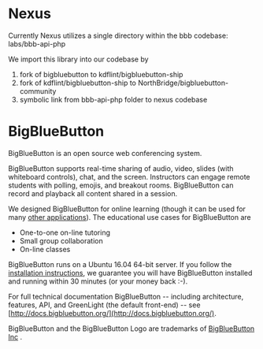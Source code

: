 Nexus
=====
Currently Nexus utilizes a single directory within the bbb codebase: labs/bbb-api-php

We import this library into our codebase by 

1. fork of bigbluebutton to kdflint/bigbluebutton-ship
2. fork of kdflint/bigbluebutton-ship to NorthBridge/bigbluebutton-community
3. symbolic link from bbb-api-php folder to nexus codebase

BigBlueButton
=============
BigBlueButton is an open source web conferencing system.  

BigBlueButton supports real-time sharing of audio, video, slides (with whiteboard controls), chat, and the screen.  Instructors can engage remote students with polling, emojis, and breakout rooms.  BigBlueButton can record and playback all content shared in a session.

We designed BigBlueButton for online learning (though it can be used for many [other applications](http://www.c4isrnet.com/story/military-tech/disa/2015/02/11/disa-to-save-12m-defense-collaboration-services/23238997/)).  The educational use cases for BigBlueButton are

  * One-to-one on-line tutoring
  * Small group collaboration 
  * On-line classes

BigBlueButton runs on a Ubuntu 16.04 64-bit server.  If you follow the [installation instructions](http://docs.bigbluebutton.org/install/install.html), we guarantee you will have BigBlueButton installed and running within 30 minutes (or your money back :-).

For full technical documentation BigBlueButton -- including architecture, features, API, and GreenLight (the default front-end) -- see [http://docs.bigbluebutton.org/](http://docs.bigbluebutton.org/).

BigBlueButton and the BigBlueButton Logo are trademarks of [BigBlueButton Inc](http://bigbluebutton.org) .
